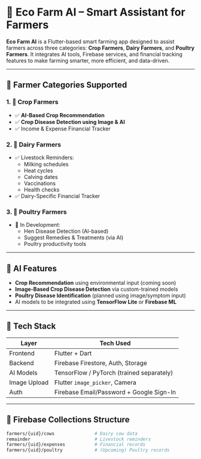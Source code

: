 # 🌱 Eco Farm AI – Smart Assistant for Farmers

**Eco Farm AI** is a Flutter-based smart farming app designed to assist farmers across three categories: **Crop Farmers**, **Dairy Farmers**, and **Poultry Farmers**. It integrates AI tools, Firebase services, and financial tracking features to make farming smarter, more efficient, and data-driven.

---

## 🚜 Farmer Categories Supported

### 1. 🌾 Crop Farmers
- ✅ **AI-Based Crop Recommendation**
- ✅ **Crop Disease Detection using Image & AI**
- ✅ Income & Expense Financial Tracker

### 2. 🐄 Dairy Farmers
- ✅ Livestock Reminders:
  - Milking schedules
  - Heat cycles
  - Calving dates
  - Vaccinations
  - Health checks
- ✅ Dairy-Specific Financial Tracker

### 3. 🐔 Poultry Farmers
- 🔬 In Development:
  - Hen Disease Detection (AI-based)
  - Suggest Remedies & Treatments (via AI)
  - Poultry productivity tools

---

## 🧠 AI Features

- **Crop Recommendation** using environmental input (coming soon)
- **Image-Based Crop Disease Detection** via custom-trained models
- **Poultry Disease Identification** (planned using image/symptom input)
- AI models to be integrated using **TensorFlow Lite** or **Firebase ML**

---

## 🔧 Tech Stack

| Layer       | Tech Used                        |
|-------------|----------------------------------|
| Frontend    | Flutter + Dart                   |
| Backend     | Firebase Firestore, Auth, Storage|
| AI Models   | TensorFlow / PyTorch (trained separately) |
| Image Upload | Flutter `image_picker`, Camera |
| Auth        | Firebase Email/Password + Google Sign-In |

---

## 📁 Firebase Collections Structure

```bash
farmers/{uid}/cows               # Dairy cow data
remainder                        # Livestock reminders
farmers/{uid}/expenses           # Financial records
farmers/{uid}/poultry            # (Upcoming) Poultry records

